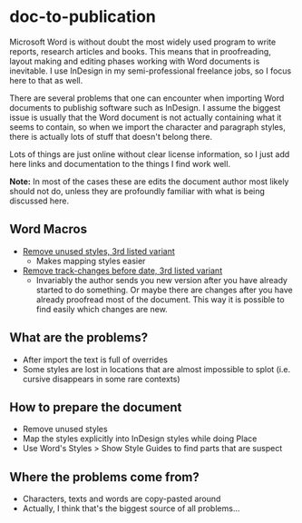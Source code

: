 # doc-to-publication

Microsoft Word is without doubt the most widely used program to write reports, research articles and books. This means that in proofreading, layout making and editing phases working with Word documents is inevitable. I use InDesign in my semi-professional freelance jobs, so I focus here to that as well.

There are several problems that one can encounter when importing Word documents to publishig software such as InDesign. I assume the biggest issue is usually that the Word document is not actually containing what it seems to contain, so when we import the character and paragraph styles, there is actually lots of stuff that doesn't belong there.

Lots of things are just online without clear license information, so I just add here links and documentation to the things I find work well.

**Note:** In most of the cases these are edits the document author most likely should not do, unless they are profoundly familiar with what is being discussed here.

## Word Macros

- [Remove unused styles, 3rd listed variant](https://answers.microsoft.com/en-us/office/forum/office_2010-word/word-2010-how-does-one-remove-any-unused-styles-in/d9d879ea-d89f-453d-bc8e-6d3dd6f4e48d?auth=1)
    - Makes mapping styles easier
- [Remove track-changes before date, 3rd listed variant](https://www.datanumen.com/blogs/4-quick-ways-view-accept-revisions-date-word-document)
    - Invariably the author sends you new version after you have already started to do something. Or maybe there are changes after you have already proofread most of the document. This way it is possible to find easily which changes are new.


## What are the problems?

- After import the text is full of overrides
- Some styles are lost in locations that are almost impossible to splot (i.e. cursive disappears in some rare contexts)

## How to prepare the document

- Remove unused styles
- Map the styles explicitly into InDesign styles while doing Place
- Use Word's Styles > Show Style Guides to find parts that are suspect

## Where the problems come from?

- Characters, texts and words are copy-pasted around 
- Actually, I think that's the biggest source of all problems…
